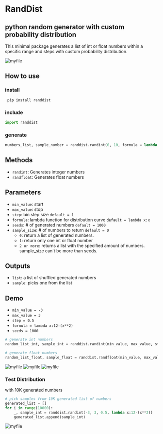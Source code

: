 # RandDist
## python random generator with custom probability distribution

This minimal package generates a list of int or float numbers within a specific range and steps with custom probability distribution.

![myfile](https://raw.githubusercontent.com/BehrouzSohrabi/Random-with-custom-distribution/main/demo/distribution_plot_float.png)

## How to use
### install
``` pip install randdist```
### include
```python
import randdist
```
### generate
```python
numbers_list, sample_number = randdist.randint(0, 10, formula = lambda x:x**2)
```

## Methods
* `randint`: Generates integer numbers
* `randfloat`: Generates float numbers
## Parameters
* `min_value`: start
* `max_value`: stop
* `step`: bin step size `default = 1`
* `formula`: lambda function for distribution curve `default = lambda x:x`
* `seeds`: # of generated numbers `default = 1000`
* `sample_size`: # of numbers to return `default = 0`
    - `0`: return a list of generated numbers.
    - `1`: return only one int or float number
    - `2 or more`: returns a list with the specified amount of numbers. sample_size can't be more than seeds.

## Outputs

* `list`: a list of shuffled generated numbers
* `sample`: picks one from the list

## Demo

* `min_value = -3`
* `max_value = 3`
* `step = 0.5`
* `formula = lambda x:12-(x**2)`
* `seeds = 1000`

``` python
# generate int numbers
random_list_int, sample_int = randdist.randint(min_value, max_value, step, formula, seeds)

# generate float numbers
random_list_float, sample_float = randdist.randfloat(min_value, max_value+step, step, formula, seeds)
```
![myfile](https://raw.githubusercontent.com/BehrouzSohrabi/Random-with-custom-distribution/main/demo/formula_plot.png)
![myfile](https://raw.githubusercontent.com/BehrouzSohrabi/Random-with-custom-distribution/main/demo/distribution_plot_int.png)
![myfile](https://raw.githubusercontent.com/BehrouzSohrabi/Random-with-custom-distribution/main/demo/distribution_plot_float.png)

### Test Distribution
with 10K generated numbers
```python
# pick samples from 10K generated list of numbers
generated_list = []
for i in range(10000):
    _, sample_int = randdist.randint(-3, 3, 0.5, lambda x:12-(x**2))
    generated_list.append(sample_int)
```

![myfile](https://raw.githubusercontent.com/BehrouzSohrabi/Random-with-custom-distribution/main/demo/distribution_plot_test.png)